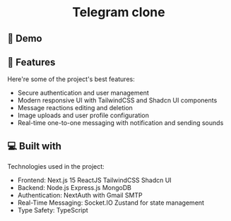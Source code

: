 <h1 align="center" id="title">Telegram clone</h1>

<p align="center"></p>

<h2>🚀 Demo</h2>
  
<h2>🧐 Features</h2>

Here're some of the project's best features:

*   Secure authentication and user management
*   Modern responsive UI with TailwindCSS and Shadcn UI components
*   Message reactions editing and deletion
*   Image uploads and user profile configuration
*   Real-time one-to-one messaging with notification and sending sounds

  
  
<h2>💻 Built with</h2>

Technologies used in the project:

*   Frontend: Next.js 15 ReactJS TailwindCSS Shadcn UI
*   Backend: Node.js Express.js MongoDB
*   Authentication: NextAuth with Gmail SMTP
*   Real-Time Messaging: Socket.IO Zustand for state management
*   Type Safety: TypeScript
